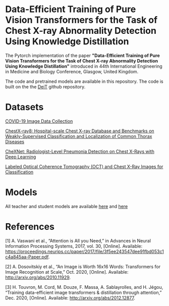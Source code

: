 # Data-Efficient Training of Pure Vision Transformers for the Task of Chest X-ray Abnormality Detection Using Knowledge Distillation
The Pytorch implementation of the paper <b>"Data-Efficient Training of Pure Vision Transformers for the Task of Chest X-ray Abnormality Detection Using Knowledge Distillation"</b> introduced in 44th International Engineering in Medicine and Biology Conference, Glasgow, United Kingdom. 

The code and pretrained models are available in this repository. The code is built on the the [DeiT](https://github.com/facebookresearch/deit) github repository.

# Datasets
[COVID-19 Image Data Collection](https://arxiv.org/abs/2003.11597)

[ChestX-ray8: Hospital-scale Chest X-ray Database and Benchmarks on Weakly-Supervised Classification and Localization of Common Thorax Diseases](https://arxiv.org/abs/1705.02315)

[CheXNet: Radiologist-Level Pneumonia Detection on Chest X-Rays with Deep Learning](https://arxiv.org/abs/1711.05225)

[Labeled Optical Coherence Tomography (OCT) and Chest X-Ray Images for Classification](https://data.mendeley.com/datasets/rscbjbr9sj/2)

# Models

All teacher and student models are available [here](https://drive.google.com/drive/folders/1SDR3X_UPYNpDzLxwKjhlgfbdlWVoRI-q?usp=sharing) and [here](https://drive.google.com/drive/folders/1u8L3d9G1ObYOtV00V2DtIQ4_UVqLx2a-?usp=sharing)

# References
[1]	 A. Vaswani et al., “Attention is All you Need,” in Advances in Neural Information Processing Systems, 2017, vol. 30, [Online]. Available: https://proceedings.neurips.cc/paper/2017/file/3f5ee243547dee91fbd053c1c4a845aa-Paper.pdf.

[2]  A. Dosovitskiy et al., “An Image is Worth 16x16 Words: Transformers for Image Recognition at Scale,” Oct. 2020, [Online]. Available: http://arxiv.org/abs/2010.11929.

[3]	H. Touvron, M. Cord, M. Douze, F. Massa, A. Sablayrolles, and H. Jégou, “Training data-efficient image transformers & distillation through attention,” Dec. 2020, [Online]. Available: http://arxiv.org/abs/2012.12877.

